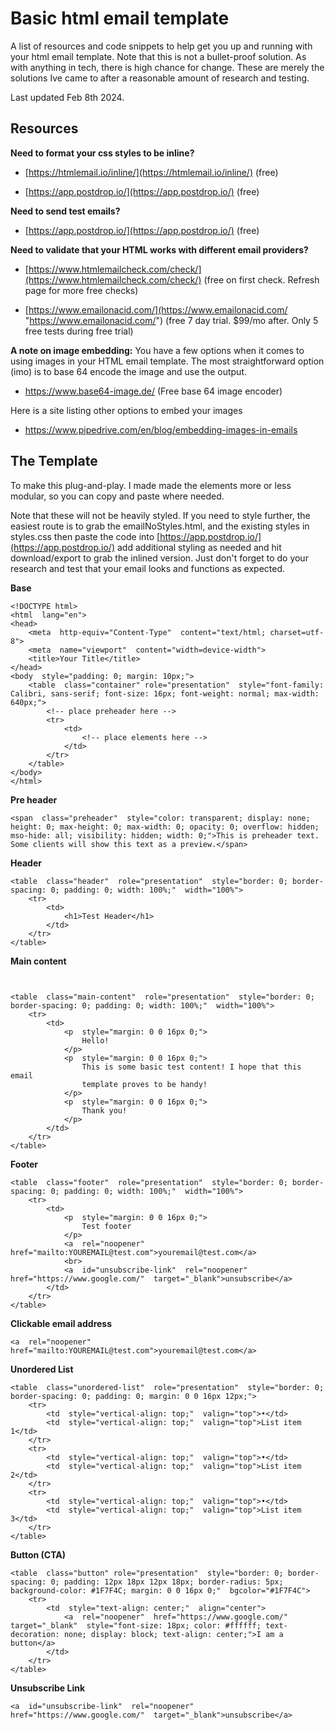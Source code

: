 
# Basic html email template

A list of resources and code snippets to help get you up and running with your html email template.
Note that this is not a bullet-proof solution. As with anything in tech, there is high chance for change. These are merely the solutions Ive came to after a reasonable amount of research and testing.

Last updated Feb 8th 2024.

## Resources

**Need to format your css styles to be inline?**  

-   [https://htmlemail.io/inline/](https://htmlemail.io/inline/) (free)
    
-   [https://app.postdrop.io/](https://app.postdrop.io/) (free)  

**Need to send test emails?**  

-   [https://app.postdrop.io/](https://app.postdrop.io/) (free)  

**Need to validate that your HTML works with different email providers?**  

-   [https://www.htmlemailcheck.com/check/](https://www.htmlemailcheck.com/check/) (free on first check. Refresh page for more free checks)  
    
-   [https://www.emailonacid.com/](https://www.emailonacid.com/ "https://www.emailonacid.com/") (free 7 day trial. $99/mo after. Only 5 free tests during free trial)  

**A note on image embedding:**
You have a few options when it comes to using images in  your HTML email template.
The most straightforward option (imo) is to base 64 encode the image and use the output.

 - https://www.base64-image.de/ (Free base 64 image encoder)
 
 Here is a site listing other options to embed your images
 
 - https://www.pipedrive.com/en/blog/embedding-images-in-emails

## The Template

To make this plug-and-play. I made made the elements more or less modular, so you can copy and paste where needed.

Note that these will not be heavily styled. If you need to style further, the easiest route is to grab the emailNoStyles.html, and the existing styles in styles.css then paste the code into [https://app.postdrop.io/](https://app.postdrop.io/) add additional styling as needed and hit download/export to grab the inlined version. Just don't forget to do your research and test that your email looks and functions as expected. 
  
**Base**
```
<!DOCTYPE html>
<html  lang="en">
<head>
	<meta  http-equiv="Content-Type"  content="text/html; charset=utf-8">
	<meta  name="viewport"  content="width=device-width">
	<title>Your Title</title>
</head>
<body  style="padding: 0; margin: 10px;">
	<table  class="container" role="presentation"  style="font-family: Calibri, sans-serif; font-size: 16px; font-weight: normal; max-width: 640px;">
		<!-- place preheader here -->
		<tr>
			<td>
				<!-- place elements here -->
			</td>
		</tr>
	</table>
</body>
</html>
```

**Pre header**
```
<span  class="preheader"  style="color: transparent; display: none; height: 0; max-height: 0; max-width: 0; opacity: 0; overflow: hidden; mso-hide: all; visibility: hidden; width: 0;">This is preheader text. Some clients will show this text as a preview.</span>
```

**Header**
```
<table  class="header"  role="presentation"  style="border: 0; border-spacing: 0; padding: 0; width: 100%;"  width="100%">
	<tr>
		<td>
			<h1>Test Header</h1>
		</td>
	</tr>
</table>
```

**Main content**
```
  

<table  class="main-content"  role="presentation"  style="border: 0; border-spacing: 0; padding: 0; width: 100%;"  width="100%">
	<tr>
		<td>
			<p  style="margin: 0 0 16px 0;">
				Hello!
			</p>
			<p  style="margin: 0 0 16px 0;">
				This is some basic test content! I hope that this email
				template proves to be handy!
			</p>
			<p  style="margin: 0 0 16px 0;">
				Thank you!
			</p>
		</td>
	</tr>
</table>
```
**Footer**
```
<table  class="footer"  role="presentation"  style="border: 0; border-spacing: 0; padding: 0; width: 100%;"  width="100%">
	<tr>
		<td>
			<p  style="margin: 0 0 16px 0;">
				Test footer
			</p>
			<a  rel="noopener"  href="mailto:YOUREMAIL@test.com">youremail@test.com</a>
			<br>
			<a  id="unsubscribe-link"  rel="noopener"  href="https://www.google.com/"  target="_blank">unsubscribe</a>
		</td>
	</tr>
</table>
```

**Clickable email address**
```
<a  rel="noopener"  href="mailto:YOUREMAIL@test.com">youremail@test.com</a>
```

**Unordered List**
```
<table  class="unordered-list"  role="presentation"  style="border: 0; border-spacing: 0; padding: 0; margin: 0 0 16px 12px;">
	<tr>
		<td  style="vertical-align: top;"  valign="top">•</td>
		<td  style="vertical-align: top;"  valign="top">List item 1</td>
	</tr>
	<tr>
		<td  style="vertical-align: top;"  valign="top">•</td>
		<td  style="vertical-align: top;"  valign="top">List item 2</td>
	</tr>
	<tr>
		<td  style="vertical-align: top;"  valign="top">•</td>
		<td  style="vertical-align: top;"  valign="top">List item 3</td>
	</tr>
</table>
```
**Button (CTA)**
```
<table  class="button" role="presentation"  style="border: 0; border-spacing: 0; padding: 12px 18px 12px 18px; border-radius: 5px; background-color: #1F7F4C; margin: 0 0 16px 0;"  bgcolor="#1F7F4C">
	<tr>
		<td  style="text-align: center;"  align="center">
			<a  rel="noopener"  href="https://www.google.com/"  target="_blank"  style="font-size: 18px; color: #ffffff; text-decoration: none; display: block; text-align: center;">I am a button</a>
		</td>
	</tr>
</table>
```

**Unsubscribe Link**
```
<a  id="unsubscribe-link"  rel="noopener"  href="https://www.google.com/"  target="_blank">unsubscribe</a>
```
